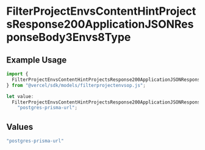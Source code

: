 # FilterProjectEnvsContentHintProjectsResponse200ApplicationJSONResponseBody3Envs8Type

## Example Usage

```typescript
import {
  FilterProjectEnvsContentHintProjectsResponse200ApplicationJSONResponseBody3Envs8Type,
} from "@vercel/sdk/models/filterprojectenvsop.js";

let value:
  FilterProjectEnvsContentHintProjectsResponse200ApplicationJSONResponseBody3Envs8Type =
    "postgres-prisma-url";
```

## Values

```typescript
"postgres-prisma-url"
```